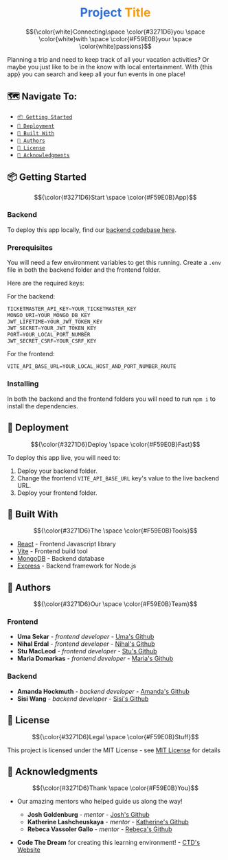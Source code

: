 <div align="center">
<h1 style="color:#3271D6">Project <span style="color:#F59E0B">Title</span></h1>
</div>

$${\color{white}Connecting\space \color{#3271D6}you \space \color{white}with \space \color{#F59E0B}your \space \color{white}passions}$$

Planning a trip and need to keep track of all your vacation activities? Or maybe you just like to be in the know with local entertainment. With {this app} you can search and keep all your fun events in one place!

## 🗺️ Navigate To:

- [<code>📦 Getting Started</code>](#-getting-started)
- [<code>🚀 Deployment</code>](#-deployment)
- [<code>🔧 Built With</code>](#-built-with)
- [<code>📜 Authors</code>](#-authors)
- [<code>📝 License</code>](#-license)
- [<code>🥂 Acknowledgments</code>](#-acknowledgments)

## 📦 Getting Started

$${\color{#3271D6}Start \space \color{#F59E0B}App}$$

### Backend

To deploy this app locally, find our [backend codebase here](https://github.com/Code-the-Dream-School/hh-team1-back).

### Prerequisites

You will need a few environment variables to get this running. Create a `.env` file in both the backend folder and the frontend folder.

Here are the required keys:

For the backend:

```s
TICKETMASTER_API_KEY=YOUR_TICKETMASTER_KEY
MONGO_URI=YOUR_MONGO_DB_KEY
JWT_LIFETIME=YOUR_JWT_TOKEN_KEY
JWT_SECRET=YOUR_JWT_TOKEN_KEY
PORT=YOUR_LOCAL_PORT_NUMBER
JWT_SECRET_CSRF=YOUR_CSRF_KEY
```

For the frontend:

```
VITE_API_BASE_URL=YOUR_LOCAL_HOST_AND_PORT_NUMBER_ROUTE
```

### Installing

In both the backend and the frontend folders you will need to run `npm i` to install the dependencies.

## 🚀 Deployment

$${\color{#3271D6}Deploy \space \color{#F59E0B}Fast}$$

To deploy this app live, you will need to:

1. Deploy your backend folder.
2. Change the frontend `VITE_API_BASE_URL` key's value to the live backend URL.
3. Deploy your frontend folder.

## 🔧 Built With

$${\color{#3271D6}The \space \color{#F59E0B}Tools}$$

- [React](https://www.react.dev/) - Frontend Javascript library
- [Vite](https://www.vite.dev/) - Frontend build tool
- [MongoDB](https://www.mongodb.com/) - Backend database
- [Express](https://www.express.js.com/) - Backend framework for Node.js

## 📜 Authors

$${\color{#3271D6}Our \space \color{#F59E0B}Team}$$

### Frontend

- **Uma Sekar** - _frontend developer_ - [Uma's Github](https://github.com/umavenki)
- **Nihal Erdal** - _frontend developer_ - [Nihal's Github](https://github.com/nihalerdal)
- **Stu MacLeod** - _frontend developer_ - [Stu's Github](https://github.com/StuvaScript)
- **Maria Domarkas** - _frontend developer_ - [Maria's Github](https://github.com/tobemari)

### Backend

- **Amanda Hockmuth** - _backend developer_ - [Amanda's Github](https://github.com/AmandaHockmuth)
- **Sisi Wang** - _backend developer_ - [Sisi's Github](https://github.com/Sisi-tech)

## 📝 License

$${\color{#3271D6}Legal \space \color{#F59E0B}Stuff}$$

This project is licensed under the MIT License - see [MIT License](https://choosealicense.com/licenses/mit/) for details

## 🥂 Acknowledgments

$${\color{#3271D6}Thank \space \color{#F59E0B}You}$$

- Our amazing mentors who helped guide us along the way!

  - **Josh Goldenburg** - _mentor_ - [Josh's Github](https://github.com/jgoldenberg29)
  - **Katherine Lashcheuskaya** - _mentor_ - [Katherine's Github](https://github.com/katsiarynalashcheuskaya)
  - **Rebeca Vassoler Gallo** - _mentor_ - [Rebeca's Github](https://github.com/rebs1203)

- **Code The Dream** for creating this learning environment! - [CTD's Website](https://codethedream.org/about/?gad_source=1&gclid=Cj0KCQiAkJO8BhCGARIsAMkswyhD-TGXrjzFbUD-t93qmowxUl8S1cjXjHtNmaY3OG2AGoiSjUAI9EAaAky0EALw_wcB)
